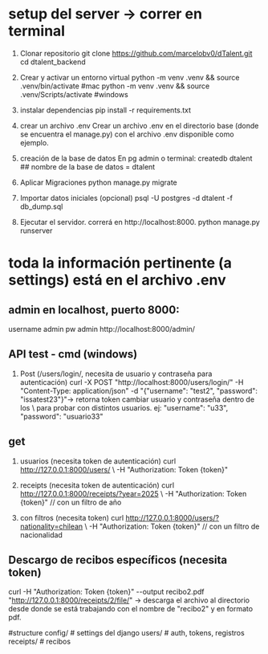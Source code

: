 # setup del server -> correr en terminal
1. Clonar repositorio
git clone https://github.com/marcelobv0/dTalent.git
cd dtalent_backend
2. Crear y activar un entorno virtual
python -m venv .venv && source .venv/bin/activate #mac 
python -m venv .venv && source .venv/Scripts/activate #windows
3. instalar dependencias
pip install -r requirements.txt
4. crear un archivo .env
Crear un archivo .env en el directorio base (donde se encuentra el manage.py) con el archivo .env disponible como ejemplo.
5. creación de la base de datos
En pg admin o terminal: 
createdb dtalent  ## nombre de la base de datos = dtalent
6. Aplicar Migraciones
python manage.py migrate
7. Importar datos iniciales (opcional)
psql -U postgres -d dtalent -f db_dump.sql 

8. Ejecutar el servidor. correrá en http://localhost:8000.
python manage.py runserver

# toda la información pertinente (a settings) está en el archivo .env


## admin en localhost, puerto 8000: 
username admin pw admin
http://localhost:8000/admin/

## API test - cmd (windows)
1. Post (/users/login/, necesita de usuario y contraseña para autenticación)
curl -X POST "http://localhost:8000/users/login/" -H "Content-Type: application/json" -d "{\"username\": \"test2\", \"password\": \"issatest23\"}"-> retorna token
 cambiar usuario y contraseña dentro de los \\ para probar con distintos usuarios. ej: \"username\": \"u33\", \"password\": \"usuario33\"


## get
1. usuarios (necesita token de autenticación)
curl http://127.0.0.1:8000/users/ \ -H "Authorization: Token {token}" 

2. receipts (necesita token de autenticación)
curl http://127.0.0.1:8000/receipts/?year=2025 \ -H "Authorization: Token {token}"  // con un filtro de año

3. con filtros (necesita token)
curl http://127.0.0.1:8000/users/?nationality=chilean \ -H "Authorization: Token {token}"  // con un filtro de nacionalidad

## Descargo de recibos específicos (necesita token)
curl -H "Authorization: Token {token}" --output recibo2.pdf "http://127.0.0.1:8000/receipts/2/file/" -> descarga el archivo al directorio desde donde se está trabajando con el nombre de "recibo2" y en formato pdf.



#structure 
config/           # settings del django
users/            # auth, tokens, registros
receipts/         # recibos
